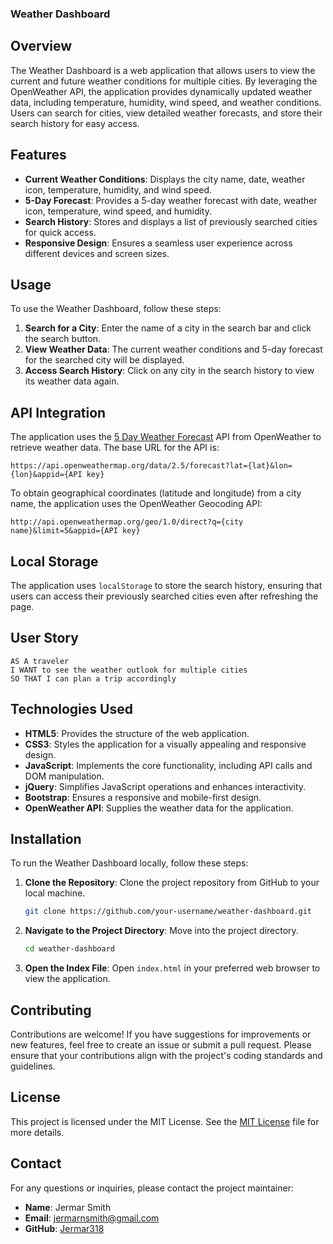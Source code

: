 ### Weather Dashboard

## Overview

The Weather Dashboard is a web application that allows users to view the current and future weather conditions for multiple cities. By leveraging the OpenWeather API, the application provides dynamically updated weather data, including temperature, humidity, wind speed, and weather conditions. Users can search for cities, view detailed weather forecasts, and store their search history for easy access.

## Features

- **Current Weather Conditions**: Displays the city name, date, weather icon, temperature, humidity, and wind speed.
- **5-Day Forecast**: Provides a 5-day weather forecast with date, weather icon, temperature, wind speed, and humidity.
- **Search History**: Stores and displays a list of previously searched cities for quick access.
- **Responsive Design**: Ensures a seamless user experience across different devices and screen sizes.

## Usage

To use the Weather Dashboard, follow these steps:

1. **Search for a City**: Enter the name of a city in the search bar and click the search button.
2. **View Weather Data**: The current weather conditions and 5-day forecast for the searched city will be displayed.
3. **Access Search History**: Click on any city in the search history to view its weather data again.

## API Integration

The application uses the [5 Day Weather Forecast](https://openweathermap.org/forecast5) API from OpenWeather to retrieve weather data. The base URL for the API is:

```
https://api.openweathermap.org/data/2.5/forecast?lat={lat}&lon={lon}&appid={API key}
```

To obtain geographical coordinates (latitude and longitude) from a city name, the application uses the OpenWeather Geocoding API:

```
http://api.openweathermap.org/geo/1.0/direct?q={city name}&limit=5&appid={API key}
```

## Local Storage

The application uses `localStorage` to store the search history, ensuring that users can access their previously searched cities even after refreshing the page.

## User Story

```
AS A traveler
I WANT to see the weather outlook for multiple cities
SO THAT I can plan a trip accordingly
```


## Technologies Used

- **HTML5**: Provides the structure of the web application.
- **CSS3**: Styles the application for a visually appealing and responsive design.
- **JavaScript**: Implements the core functionality, including API calls and DOM manipulation.
- **jQuery**: Simplifies JavaScript operations and enhances interactivity.
- **Bootstrap**: Ensures a responsive and mobile-first design.
- **OpenWeather API**: Supplies the weather data for the application.

## Installation

To run the Weather Dashboard locally, follow these steps:

1. **Clone the Repository**: Clone the project repository from GitHub to your local machine.
    ```bash
    git clone https://github.com/your-username/weather-dashboard.git
    ```
2. **Navigate to the Project Directory**: Move into the project directory.
    ```bash
    cd weather-dashboard
    ```
3. **Open the Index File**: Open `index.html` in your preferred web browser to view the application.

## Contributing

Contributions are welcome! If you have suggestions for improvements or new features, feel free to create an issue or submit a pull request. Please ensure that your contributions align with the project's coding standards and guidelines.

## License

This project is licensed under the MIT License. See the [MIT License](LICENSE) file for more details.

## Contact

For any questions or inquiries, please contact the project maintainer:

- **Name**: Jermar Smith
- **Email**: jermarnsmith@gmail.com
- **GitHub**: [Jermar318](https://github.com/Jermar318)
